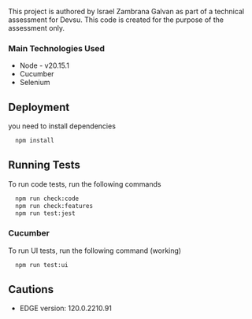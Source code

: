 This project is authored by Israel Zambrana Galvan
as part of a technical assessment for Devsu.
This code is created for the purpose of the assessment only.

### Main Technologies Used

- Node - v20.15.1
- Cucumber
- Selenium

## Deployment

you need to install dependencies

```bash
  npm install
```


## Running Tests

To run code tests, run the following commands

```bash
  npm run check:code
  npm run check:features
  npm run test:jest
```

### Cucumber
To run UI tests, run the following command (working)

```bash
  npm run test:ui
```

## Cautions
- EDGE version: 120.0.2210.91